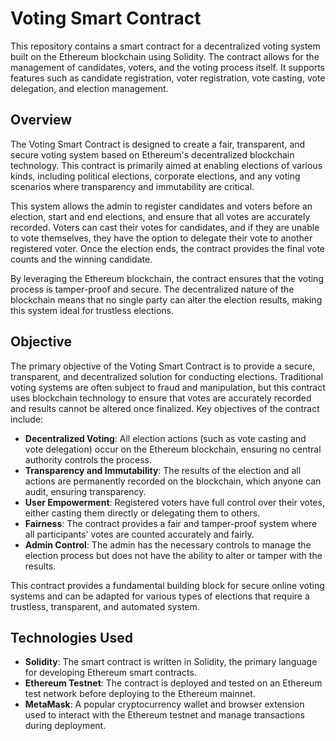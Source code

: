 # Voting Smart Contract

This repository contains a smart contract for a decentralized voting system built on the Ethereum blockchain using Solidity. The contract allows for the management of candidates, voters, and the voting process itself. It supports features such as candidate registration, voter registration, vote casting, vote delegation, and election management.

## Overview

The Voting Smart Contract is designed to create a fair, transparent, and secure voting system based on Ethereum's decentralized blockchain technology. This contract is primarily aimed at enabling elections of various kinds, including political elections, corporate elections, and any voting scenarios where transparency and immutability are critical.

This system allows the admin to register candidates and voters before an election, start and end elections, and ensure that all votes are accurately recorded. Voters can cast their votes for candidates, and if they are unable to vote themselves, they have the option to delegate their vote to another registered voter. Once the election ends, the contract provides the final vote counts and the winning candidate.

By leveraging the Ethereum blockchain, the contract ensures that the voting process is tamper-proof and secure. The decentralized nature of the blockchain means that no single party can alter the election results, making this system ideal for trustless elections.

## Objective

The primary objective of the Voting Smart Contract is to provide a secure, transparent, and decentralized solution for conducting elections. Traditional voting systems are often subject to fraud and manipulation, but this contract uses blockchain technology to ensure that votes are accurately recorded and results cannot be altered once finalized. Key objectives of the contract include:

- **Decentralized Voting**: All election actions (such as vote casting and vote delegation) occur on the Ethereum blockchain, ensuring no central authority controls the process.
- **Transparency and Immutability**: The results of the election and all actions are permanently recorded on the blockchain, which anyone can audit, ensuring transparency.
- **User Empowerment**: Registered voters have full control over their votes, either casting them directly or delegating them to others.
- **Fairness**: The contract provides a fair and tamper-proof system where all participants' votes are counted accurately and fairly.
- **Admin Control**: The admin has the necessary controls to manage the election process but does not have the ability to alter or tamper with the results.

This contract provides a fundamental building block for secure online voting systems and can be adapted for various types of elections that require a trustless, transparent, and automated system.

## Technologies Used

- **Solidity**: The smart contract is written in Solidity, the primary language for developing Ethereum smart contracts.
- **Ethereum Testnet**: The contract is deployed and tested on an Ethereum test network before deploying to the Ethereum mainnet.
- **MetaMask**: A popular cryptocurrency wallet and browser extension used to interact with the Ethereum testnet and manage transactions during deployment.
